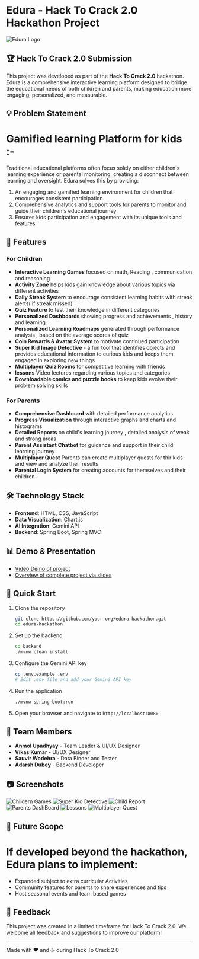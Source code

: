 # Edura - Hack To Crack 2.0 Hackathon Project

![Edura Logo](./Images/edura-logo_converted.png)


## 🏆 Hack To Crack 2.0 Submission

This project was developed as part of the **Hack To Crack 2.0** hackathon. Edura is a comprehensive interactive learning platform designed to bridge the educational needs of both children and parents, making education more engaging, personalized, and measurable.

## 💡 Problem Statement

# Gamified learning Platform for kids :-

Traditional educational platforms often focus solely on either children's learning experience or parental monitoring, creating a disconnect between learning and oversight. Edura solves this by providing:

1. An engaging and gamified learning environment for children that encourages consistent participation
2. Comprehensive analytics and support tools for parents to monitor and guide their children's educational journey
3. Ensures kids participation and engagement with its unique tools and features 

## 🌟 Features

### For Children
- **Interactive Learning Games** focused on math, Reading , communication  and reasoning
- **Activity Zone** helps kids gain knowledge about various topics via different activities
- **Daily Streak System** to encourage consistent learning habits with streak alerts( if streak missed)
- **Quiz Feature** to test their knowledge in different categories
- **Personalized Dashboards** showing progress and achievements , history and learning 
- **Personalized Learning Roadmaps** generated through performance analysis ,  based on the average scores of quiz 
- **Coin Rewards & Avatar System** to motivate continued participation 
- **Super Kid Image Detective** - a fun tool that identifies objects and provides educational information to curious kids and keeps them engaged in exploring new things
- **Multiplayer Quiz Rooms** for competitive learning with friends
- **lessons** Video lectures regarding various topics and categories
- **Downloadable comics and puzzle books** to keep kids evolve their problem solving skills

### For Parents
- **Comprehensive Dashboard** with detailed performance analytics
- **Progress Visualization** through interactive graphs and charts and histograms
- **Detailed Reports** on child's learning journey , detailed analysis of weak and strong areas
- **Parent Assistant Chatbot** for guidance and support in their child learning journey
- **Multiplayer Quest** Parents can create multiplayer quests for thir kids and view and analyze their results
- **Parental Login System** for creating accounts for themselves and their children

## 🛠️ Technology Stack

- **Frontend**: HTML, CSS, JavaScript
- **Data Visualization**: Chart.js
- **AI Integration**: Gemini API
- **Backend**: Spring Boot, Spring MVC

## 📊 Demo & Presentation

- [Video Demo of project](https://your-demo-link.com) 
- [Overview of complete project via slides](./Images/EDURA_PPT_Upload.pdf) 

## 🚀 Quick Start

1. Clone the repository
   ```bash
   git clone https://github.com/your-org/edura-hackathon.git
   cd edura-hackathon
   ```

2. Set up the backend
   ```bash
   cd backend
   ./mvnw clean install
   ```

3. Configure the Gemini API key
   ```bash
   cp .env.example .env
   # Edit .env file and add your Gemini API key
   ```

4. Run the application
   ```bash
   ./mvnw spring-boot:run
   ```

5. Open your browser and navigate to `http://localhost:8080`

## 👥 Team Members

- **Anmol Upadhyay** - Team Leader & UI/UX Designer
- **Vikas Kumar** - UI/UX Designer
- **Sauvir Wodehra** - Data Binder and Tester
- **Adarsh Dubey** - Backend Developer

## 📷 Screenshots

![Childern Games](./Images/GamesImage.jpg)
![Super Kid Detective](./Images/SuperKidDetective.jpg)
![Child Report](./Images/chartImage.jpg)
![Parents DashBoard](./Images/PerformanceImage.jpg)
![Lessons ](./Images/LessonImage.jpg)
![Multiplayer Quest](./Images/QuizImage.jpg)

## 🔮 Future Scope

# If developed beyond the hackathon, Edura plans to implement:
- Expanded subject to extra curricular Activities
- Community features for parents to share experiences and tips
- Host seasonal events and team based games

## 💬 Feedback

This project was created in a limited timeframe for Hack To Crack 2.0. We welcome all feedback and suggestions to improve our platform!

---

Made with ❤️ and ☕ during Hack To Crack 2.0
